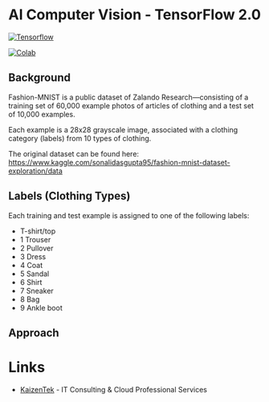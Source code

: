 # AI Computer Vision - TensorFlow 2.0

[![Tensorflow](https://encrypted-tbn0.gstatic.com/images?q=tbn:ANd9GcT7b9ZDD7lMdkByT-f_RCAqSQYqnq_CpgD16IFrwfmUwWCmdt7H)](https://colab.research.google.com/github/JohnAntonusMaximus/ComputerVision-TensorFlow2.0/blob/master/Computer_Vision_Fashion_MNIST.ipynb)

[![Colab](https://camo.githubusercontent.com/52feade06f2fecbf006889a904d221e6a730c194/68747470733a2f2f636f6c61622e72657365617263682e676f6f676c652e636f6d2f6173736574732f636f6c61622d62616467652e737667)](https://colab.research.google.com/github/JohnAntonusMaximus/ComputerVision-TensorFlow2.0/blob/master/Computer_Vision_Fashion_MNIST.ipynb)

## Background

Fashion-MNIST is a public dataset of Zalando Research—consisting of a training set of 60,000 example photos of articles of clothing and a test set of 10,000 examples. 

Each example is a 28x28 grayscale image, associated with a clothing category (labels) from 10 types of clothing. 

The original dataset can be found here:
https://www.kaggle.com/sonalidasgupta95/fashion-mnist-dataset-exploration/data


## Labels (Clothing Types)

Each training and test example is assigned to one of the following labels:

- T-shirt/top
- 1 Trouser
- 2 Pullover
- 3 Dress
- 4 Coat
- 5 Sandal
- 6 Shirt
- 7 Sneaker
- 8 Bag
- 9 Ankle boot 


## Approach


# Links

* [KaizenTek](http://www.kaizentek.io) - IT Consulting & Cloud Professional Services  



